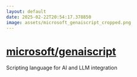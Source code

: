 ```yaml
---
layout: default
date: 2025-02-22T20:54:17.378850
image: assets/microsoft_genaiscript_cropped.png
---
```


# [microsoft/genaiscript](https://github.com/microsoft/genaiscript)

Scripting language for AI and LLM integration

